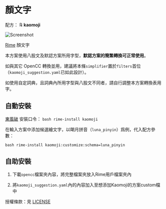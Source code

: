 # 顏文字

配方： ℞ **kaomoji**

![Screenshot](https://github.com/Freed-Wu/rime-kaomoji/assets/32936898/9bd64ee4-5aa6-480c-bbe1-02d2de77619e)

[Rime](https://rime.im) 顏文字

本方案使用八股文及默認方案所用字型，**默認方案的簡繁轉換可正常使用**。

如與其它 OpenCC 轉換並用，建議將本條`simplifier`置於`filters`首位（`kaomoji_suggestion.yaml`已如此設計）。

如使用自定詞典，且詞典內所用字型與八股文不同者，請自行調整本方案轉換表用字。

## 自動安裝

[東風破](https://github.com/rime/plum) 安裝口令： `bash rime-install kaomoji`

在輸入方案中添加候選繪文字，以朙月拼音（`luna_pinyin`）爲例，代入配方參數：

`bash rime-install kaomoji:customize:schema=luna_pinyin`

## 自助安裝

1. 下載`opencc`檔案夾內容，將完整檔案夾放入Rime用戶檔案夾內

2. 將`kaomoji_suggestion.yaml`內的內容加入至想添加Kaomoji的方案custom檔中

授權條款：見 [LICENSE](LICENSE)
